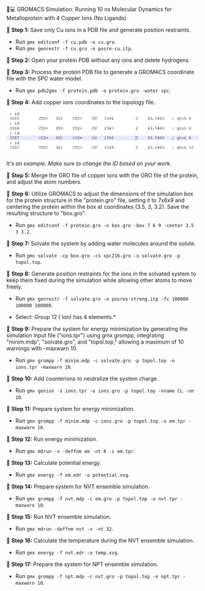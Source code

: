🔬💻 GROMACS Simulation: Running 10 ns Molecular Dynamics for Metalloprotein with 4 Copper Ions (No Ligands)

🔧 **Step 1:** Save only Cu ions in a PDB file and generate position restraints.

- Run `gmx editconf -f cu.pdb -o cu.gro`.
- Run `gmx genrestr -f cu.gro -o posre-cu.itp`.

🔧 **Step 2:** Open your protein PDB without any ions and delete hydrogens.

🔧 **Step 3:** Process the protein PDB file to generate a GROMACS coordinate file with the SPC water model.

 - Run `gmx pdb2gmx -f protein.pdb -o protein.gro -water spc`.

🔧 **Step 4:** Add copper ions coordinates to the topology file.

![Cooper Ions Coordinate Topology File](cooperions_coordinate_topology_file.jpg)

*It's an example. Make sure to change the ID based on your work.*
 
🔧 **Step 5:**  Merge the GRO file of copper ions with the GRO file of the protein, and adjust the atom numbers.

🔧 **Step 6:** Utilize GROMACS to adjust the dimensions of the simulation box for the protein structure in the "protein.gro" file, setting it to 7x6x9 and 
    centering the protein within the box at coordinates (3.5, 3, 3.2). Save the resulting structure to "box.gro".
  - Run `gmx editconf -f protein.gro -o box.gro -box 7 6 9 -center 3.5 3 3.2`.

🔧 **Step 7:**  Solvate the system by adding water molecules around the solute.
  - Run `gmx solvate -cp box.gro -cs spc216.gro -o solvate.gro -p topol.top`.
    
🔧  **Step 8:** Generate position restraints for the ions in the solvated system to keep them fixed during the simulation while allowing other atoms to move 
  freely.
   - Run `gmx genrestr -f solvate.gro -o posres-strong.itp -fc 100000 100000 100000`.
* Select: Group    12 (            Ion) has     4 elements.*

 🔧  **Step 9:** Prepare the system for energy minimization by generating the simulation input file ("ions.tpr") using gmx grompp, integrating "minim.mdp", 
 "solvate.gro", and "topol.top," allowing a maximum of 10 warnings with -maxwarn 10.
   - Run `gmx grompp -f minim.mdp -c solvate.gro -p topol.top -o ions.tpr -maxwarn 10`.

 🔧  **Step 10:** Add counterions to neutralize the system charge.
   - Run `gmx genion -s ions.tpr -o ions.gro -p topol.top -nname CL -nn 10`.

  🔧  **Step 11:** Prepare system for energy minimization.
   - Run `gmx grompp -f minim.mdp -c ions.gro -p topol.top -o em.tpr -maxwarn 10`.

  🔧  **Step 12:**  Run energy minimization.
   - Run `gmx mdrun -v -deffnm em -nt 8 -s em.tpr`.

  🔧  **Step 13:**  Calculate potential energy.
   - Run `gmx energy -f em.edr -o potential.xvg`.

   🔧  **Step 14:** Prepare system for NVT ensemble simulation.
   - Run `gmx grompp -f nvt.mdp -c em.gro -p topol.top -o nvt.tpr -maxwarn 10`.

   🔧  **Step 15:** Run NVT ensemble simulation.
   - Run `gmx mdrun -deffnm nvt -v -nt 32`.

   🔧  **Step 16:** Calculate the temperature during the NVT ensemble simulation.
   - Run `gmx energy -f nvt.edr -o temp.xvg`.

   🔧  **Step 17:** Prepare the system for NPT ensemble simulation.
   - Run `gmx grompp -f npt.mdp -c nvt.gro -p topol.top -o npt.tpr -maxwarn 10`.

    
   
 
 

     
     

  
  
  









